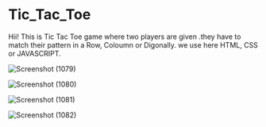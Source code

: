 # Tic_Tac_Toe

Hii! This is Tic Tac Toe game where two players are given .they have to match their pattern in a Row, Coloumn or Digonally.
we use here HTML, CSS or JAVASCRIPT.


![Screenshot (1079)](https://user-images.githubusercontent.com/94986091/205456607-27e6b532-2c7b-4196-9db2-428ebddccb57.png)

![Screenshot (1080)](https://user-images.githubusercontent.com/94986091/205456635-fc75642d-adad-47c7-8920-78bc3778db81.png)

![Screenshot (1081)](https://user-images.githubusercontent.com/94986091/205456626-e9a334b9-5be8-47c2-9657-efeb19551189.png)

![Screenshot (1082)](https://user-images.githubusercontent.com/94986091/205456622-a991578b-d214-48c0-bd56-967741c05a0a.png)



 


 

